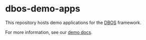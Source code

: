 # dbos-demo-apps
This repository hosts demo applications for the [DBOS](https://github.com/dbos-inc/dbos-sdk) framework.

For more information, see our [demo docs](https://docs.dbos.dev/tutorials/demo-apps).
